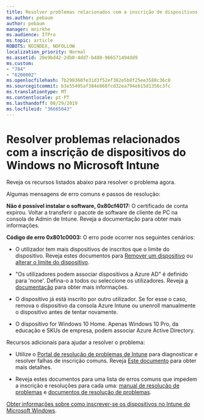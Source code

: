 ```yaml
---
title: Resolver problemas relacionados com a inscrição de dispositivos do Windows no Microsoft Intune
ms.author: pebaum
author: pebaum
manager: mnirkhe
ms.audience: ITPro
ms.topic: article
ROBOTS: NOINDEX, NOFOLLOW
localization_priority: Normal
ms.assetid: 20e9bd42-2db0-4dd7-b480-966571494dd9
ms.custom:
- "784"
- "6200002"
ms.openlocfilehash: 7b298360fe31d3f52ef382e5b8f25ee3588c36c8
ms.sourcegitcommit: b3e55405af384e868fcd32ea794eb15d1356c3fc
ms.translationtype: MT
ms.contentlocale: pt-PT
ms.lasthandoff: 08/29/2019
ms.locfileid: "36665843"
---
```

# <a name="troubleshoot-issues-with-enrolling-windows-devices-in-microsoft-intune"></a>Resolver problemas relacionados com a inscrição de dispositivos do Windows no Microsoft Intune

Reveja os recursos listados abaixo para resolver o problema agora.
  
Algumas mensagens de erro comuns e passos de resolução:
  
 **Não é possível instalar o software, 0x80cf4017:** O certificado de conta expirou. Voltar a transferir o pacote de software de cliente de PC na consola de Admin de Intune. Reveja a documentação para obter mais informações.
  
 **Código de erro 0x801c0003:** O erro pode ocorrer nos seguintes cenários:
  
-  O utilizador tem mais dispositivos de inscritos que o limite do dispositivo. Reveja estes documentos para [Remover um dispositivo](https://docs.microsoft.com/intune/devices-wipe) ou [alterar o limite do dispositivo](https://docs.microsoft.com/intune/enrollment-restrictions-set#set-device-limit-restrictions).

-  "Os utilizadores podem associar dispositivos a Azure AD" é definido para 'none'. Defina-o a todos ou seleccione os utilizadores. Reveja [a documentação](https://docs.microsoft.com/azure/active-directory/device-management-azure-portal#configure-device-settings) para obter mais informações.

-  O dispositivo já está inscrito por outro utilizador. Se for esse o caso, remova o dispositivo da consola Azure Intune ou unenroll manualmente o dispositivo antes de tentar novamente.

-  O dispositivo for Windows 10 Home. Apenas Windows 10 Pro, da educação e SKUs de empresa, podem associar Azure Active Directory.

Recursos adicionais para ajudar a resolver o problema:
  
-  Utilize o [Portal de resolução de problemas de Intune](https://devicemanagement.microsoft.com/#blade/Microsoft_Intune_DeviceSettings/TroubleshootBlade) para diagnosticar e resolver falhas de inscrição comuns. Reveja [Este documento](https://docs.microsoft.com/intune/help-desk-operators) para obter mais detalhes.

-  Reveja estes documentos para uma lista de erros comuns que impedem a inscrição e resoluções para cada uma: [manual de resolução de problemas](https://support.microsoft.com/help/4089533/troubleshooting-windows-device-enrollment-problems-in-microsoft-intune) e [documentos de resolução de problemas](https://docs.microsoft.com/intune-classic/troubleshoot/troubleshoot-device-enrollment-in-intune).

[Obter informações sobre como inscrever-se os dispositivos no Intune do Microsoft Windows](https://docs.microsoft.com/intune/windows-enroll).
